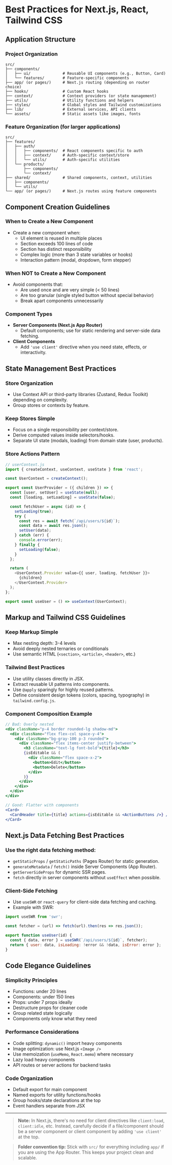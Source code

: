 # Best Practices for Next.js, React, Tailwind CSS

## Application Structure

### Project Organization
```
src/
├── components/
│   ├── ui/              # Reusable UI components (e.g., Button, Card)
│   └── features/        # Feature-specific components
├── app/ (or pages/)     # Next.js routing (depending on router choice)
├── hooks/               # Custom React hooks
├── context/             # Context providers (or state management)
├── utils/               # Utility functions and helpers
├── styles/              # Global styles and Tailwind customizations
├── lib/                 # External services, API clients
└── assets/              # Static assets like images, fonts
```

### Feature Organization (for larger applications)
```
src/
├── features/
│   ├── auth/
│   │   ├── components/  # React components specific to auth
│   │   ├── context/     # Auth-specific context/store
│   │   └── utils/       # Auth-specific utilities
│   └── products/
│       ├── components/
│       └── context/
├── shared/              # Shared components, context, utilities
│   ├── components/
│   └── utils/
└── app/ (or pages/)     # Next.js routes using feature components
```

## Component Creation Guidelines

### When to Create a New Component
- Create a new component when:
  - UI element is reused in multiple places
  - Section exceeds 100 lines of code
  - Section has distinct responsibility
  - Complex logic (more than 3 state variables or hooks)
  - Interaction pattern (modal, dropdown, form stepper)

### When NOT to Create a New Component
- Avoid components that:
  - Are used once and are very simple (< 50 lines)
  - Are too granular (single styled button without special behavior)
  - Break apart components unnecessarily

### Component Types
- **Server Components (Next.js App Router)**
  - Default components; use for static rendering and server-side data fetching.
- **Client Components**
  - Add `'use client'` directive when you need state, effects, or interactivity.

## State Management Best Practices

### Store Organization
- Use Context API or third-party libraries (Zustand, Redux Toolkit) depending on complexity.
- Group stores or contexts by feature.

### Keep Stores Simple
- Focus on a single responsibility per context/store.
- Derive computed values inside selectors/hooks.
- Separate UI state (modals, loading) from domain state (user, products).

### Store Actions Pattern
```javascript
// userContext.js
import { createContext, useContext, useState } from 'react';

const UserContext = createContext();

export const UserProvider = ({ children }) => {
  const [user, setUser] = useState(null);
  const [loading, setLoading] = useState(false);

  const fetchUser = async (id) => {
    setLoading(true);
    try {
      const res = await fetch(`/api/users/${id}`);
      const data = await res.json();
      setUser(data);
    } catch (err) {
      console.error(err);
    } finally {
      setLoading(false);
    }
  };

  return (
    <UserContext.Provider value={{ user, loading, fetchUser }}>
      {children}
    </UserContext.Provider>
  );
};

export const useUser = () => useContext(UserContext);
```

## Markup and Tailwind CSS Guidelines

### Keep Markup Simple
- Max nesting depth: 3-4 levels
- Avoid deeply nested ternaries or conditionals
- Use semantic HTML (`<section>`, `<article>`, `<header>`, etc.)

### Tailwind Best Practices
- Use utility classes directly in JSX.
- Extract reusable UI patterns into components.
- Use `@apply` sparingly for highly reused patterns.
- Define consistent design tokens (colors, spacing, typography) in `tailwind.config.js`.

### Component Composition Example
```jsx
// Bad: Overly nested
<div className="p-4 border rounded-lg shadow-md">
  <div className="flex flex-col space-y-4">
    <div className="bg-gray-100 p-3 rounded">
      <div className="flex items-center justify-between">
        <h3 className="text-lg font-bold">{title}</h3>
        {isEditable && (
          <div className="flex space-x-2">
            <button>Edit</button>
            <button>Delete</button>
          </div>
        )}
      </div>
    </div>
  </div>
</div>

// Good: Flatter with components
<Card>
  <CardHeader title={title} actions={isEditable && <ActionButtons />} />
</Card>
```

## Next.js Data Fetching Best Practices

### Use the right data fetching method:
- `getStaticProps` / `getStaticPaths` (Pages Router) for static generation.
- `generateMetadata` / `fetch()` inside Server Components (App Router).
- `getServerSideProps` for dynamic SSR pages.
- `fetch` directly in server components without `useEffect` when possible.

### Client-Side Fetching
- Use `useSWR` or `react-query` for client-side data fetching and caching.
- Example with SWR:
```javascript
import useSWR from 'swr';

const fetcher = (url) => fetch(url).then(res => res.json());

export function useUser(id) {
  const { data, error } = useSWR(`/api/users/${id}`, fetcher);
  return { user: data, isLoading: !error && !data, isError: error };
}
```

## Code Elegance Guidelines

### Simplicity Principles
- Functions: under 20 lines
- Components: under 150 lines
- Props: under 7 props ideally
- Destructure props for cleaner code
- Group related state logically
- Components only know what they need

### Performance Considerations
- Code splitting: `dynamic()` import heavy components
- Image optimization: use Next.js `<Image />`
- Use memoization (`useMemo`, `React.memo`) where necessary
- Lazy load heavy components
- API routes or server actions for backend tasks

### Code Organization
- Default export for main component
- Named exports for utility functions/hooks
- Group hooks/state declarations at the top
- Event handlers separate from JSX

---

> **Note:** In Next.js, there's no need for client directives like `client:load`, `client:idle`, etc. Instead, carefully decide if a file/component should be a server component or client component by adding `'use client'` at the top.

> **Folder convention tip:** Stick with `src/` for everything including `app/` if you are using the App Router. This keeps your project clean and scalable.

